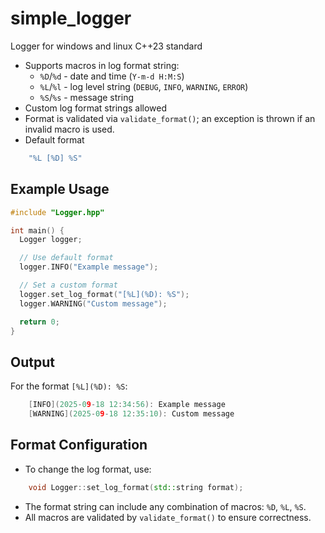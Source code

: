 # simple_logger
Logger for windows and linux C++23 standard

- Supports macros in log format string:
    - `%D`/`%d` - date and time (`Y-m-d H:M:S`)
    - `%L`/`%l` - log level string (`DEBUG`, `INFO`, `WARNING`, `ERROR`)
    - `%S`/`%s` - message string
- Custom log format strings allowed
- Format is validated via `validate_format()`; an exception is thrown if an invalid macro is used.
- Default format
```cpp
    "%L [%D] %S"
```
## Example Usage

```cpp
#include "Logger.hpp"

int main() {
  Logger logger;

  // Use default format
  logger.INFO("Example message");

  // Set a custom format
  logger.set_log_format("[%L](%D): %S");
  logger.WARNING("Custom message");

  return 0;
}
```
## Output
For the format `[%L](%D): %S`:
```cpp
    [INFO](2025-09-18 12:34:56): Example message
    [WARNING](2025-09-18 12:35:10): Custom message
```
## Format Configuration
- To change the log format, use:
```cpp
    void Logger::set_log_format(std::string format);
```
- The format string can include any combination of macros: `%D`, `%L`, `%S`.
- All macros are validated by `validate_format()` to ensure correctness.

